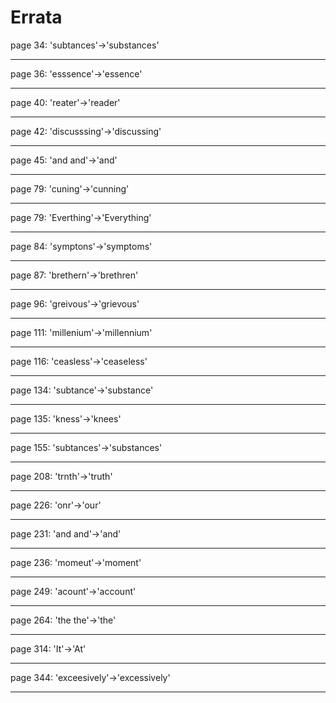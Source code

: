 # Errata

<span id="0"></span>page 34: 'subtances'-&gt;'substances'

------------------------------------------------------------------------

<span id="1"></span>page 36: 'esssence'-&gt;'essence'

------------------------------------------------------------------------

<span id="2"></span>page 40: 'reater'-&gt;'reader'

------------------------------------------------------------------------

<span id="3"></span>page 42: 'discusssing'-&gt;'discussing'

------------------------------------------------------------------------

<span id="4"></span>page 45: 'and and'-&gt;'and'

------------------------------------------------------------------------

<span id="5"></span>page 79: 'cuning'-&gt;'cunning'

------------------------------------------------------------------------

<span id="6"></span>page 79: 'Everthing'-&gt;'Everything'

------------------------------------------------------------------------

<span id="7"></span>page 84: 'symptons'-&gt;'symptoms'

------------------------------------------------------------------------

<span id="8"></span>page 87: 'brethern'-&gt;'brethren'

------------------------------------------------------------------------

<span id="9"></span>page 96: 'greivous'-&gt;'grievous'

------------------------------------------------------------------------

<span id="10"></span>page 111: 'millenium'-&gt;'millennium'

------------------------------------------------------------------------

<span id="11"></span>page 116: 'ceasless'-&gt;'ceaseless'

------------------------------------------------------------------------

<span id="12"></span>page 134: 'subtance'-&gt;'substance'

------------------------------------------------------------------------

<span id="13"></span>page 135: 'kness'-&gt;'knees'

------------------------------------------------------------------------

<span id="14"></span>page 155: 'subtances'-&gt;'substances'

------------------------------------------------------------------------

<span id="15"></span>page 208: 'trnth'-&gt;'truth'

------------------------------------------------------------------------

<span id="16"></span>page 226: 'onr'-&gt;'our'

------------------------------------------------------------------------

<span id="17"></span>page 231: 'and and'-&gt;'and'

------------------------------------------------------------------------

<span id="18"></span>page 236: 'momeut'-&gt;'moment'

------------------------------------------------------------------------

<span id="19"></span>page 249: 'acount'-&gt;'account'

------------------------------------------------------------------------

<span id="20"></span>page 264: 'the the'-&gt;'the'

------------------------------------------------------------------------

<span id="21"></span>page 314: 'It'-&gt;'At'

------------------------------------------------------------------------

<span id="22"></span>page 344: 'exceesively'-&gt;'excessively'

------------------------------------------------------------------------
